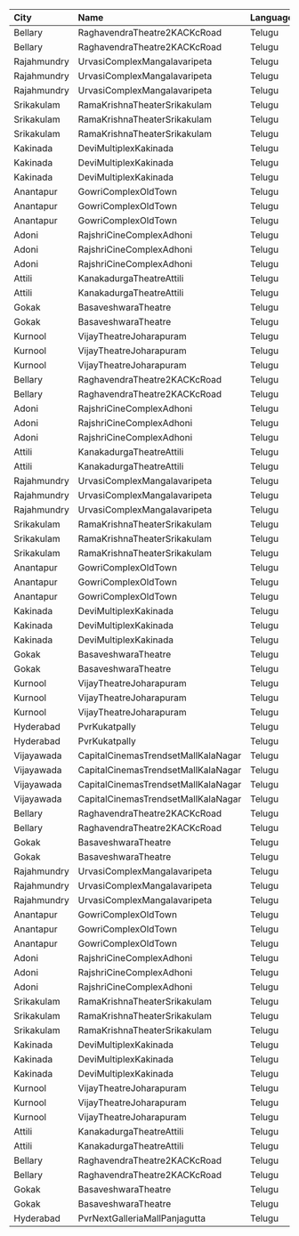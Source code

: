 | City        | Name                                | Language |  Time | Type         | Price | Capacity | Booked |
| :---------- | :---------------------------------- | :------- | ----: | :----------- | ----: | -------: | -----: |
| Bellary     | RaghavendraTheatre2KACKcRoad        | Telugu   | 10:30 | Diamond      |  200₹ |      150 |     45 |
| Bellary     | RaghavendraTheatre2KACKcRoad        | Telugu   | 10:30 | Gold         |  150₹ |      453 |    291 |
| Rajahmundry | UrvasiComplexMangalavaripeta        | Telugu   | 11:00 | Balcony      |  100₹ |      195 |     99 |
| Rajahmundry | UrvasiComplexMangalavaripeta        | Telugu   | 11:00 | FirstClass   |   60₹ |      254 |    127 |
| Rajahmundry | UrvasiComplexMangalavaripeta        | Telugu   | 11:00 | ThirdClass   |   40₹ |      108 |     54 |
| Srikakulam  | RamaKrishnaTheaterSrikakulam        | Telugu   | 11:00 | Balcony      |  112₹ |      110 |     88 |
| Srikakulam  | RamaKrishnaTheaterSrikakulam        | Telugu   | 11:00 | FirstClass   |   67₹ |      213 |    190 |
| Srikakulam  | RamaKrishnaTheaterSrikakulam        | Telugu   | 11:00 | SecondClass  |   44₹ |      102 |    102 |
| Kakinada    | DeviMultiplexKakinada               | Telugu   | 11:15 | Firstclass   |  110₹ |      214 |    107 |
| Kakinada    | DeviMultiplexKakinada               | Telugu   | 11:15 | Secondclass  |   90₹ |       20 |     10 |
| Kakinada    | DeviMultiplexKakinada               | Telugu   | 11:15 | Thirdclass   |   50₹ |       40 |     20 |
| Anantapur   | GowriComplexOldTown                 | Telugu   | 11:15 | Platinum     |  110₹ |      412 |    232 |
| Anantapur   | GowriComplexOldTown                 | Telugu   | 11:15 | Gold         |   70₹ |      120 |     75 |
| Anantapur   | GowriComplexOldTown                 | Telugu   | 11:15 | Silver       |   30₹ |      110 |    110 |
| Adoni       | RajshriCineComplexAdhoni            | Telugu   | 11:20 | Balcony      |  150₹ |       50 |     26 |
| Adoni       | RajshriCineComplexAdhoni            | Telugu   | 11:20 | FirstClass   |  100₹ |      193 |     97 |
| Adoni       | RajshriCineComplexAdhoni            | Telugu   | 11:20 | SecondClass  |   60₹ |       50 |     25 |
| Attili      | KanakadurgaTheatreAttili            | Telugu   | 11:30 | SofaClass    |  150₹ |       43 |     22 |
| Attili      | KanakadurgaTheatreAttili            | Telugu   | 11:30 | DeluxeCircle |  120₹ |      146 |    109 |
| Gokak       | BasaveshwaraTheatre                 | Telugu   | 12:00 | Balcony      |   71₹ |      130 |    110 |
| Gokak       | BasaveshwaraTheatre                 | Telugu   | 12:00 | DressCircle  |   71₹ |      470 |    270 |
| Kurnool     | VijayTheatreJoharapuram             | Telugu   | 12:00 | FirstClass   |  100₹ |      196 |     98 |
| Kurnool     | VijayTheatreJoharapuram             | Telugu   | 12:00 | SecondClass  |   70₹ |      110 |     55 |
| Kurnool     | VijayTheatreJoharapuram             | Telugu   | 12:00 | ThirdClass   |   50₹ |       66 |     33 |
| Bellary     | RaghavendraTheatre2KACKcRoad        | Telugu   | 13:30 | Diamond      |  200₹ |      150 |     45 |
| Bellary     | RaghavendraTheatre2KACKcRoad        | Telugu   | 13:30 | Gold         |  150₹ |      453 |    291 |
| Adoni       | RajshriCineComplexAdhoni            | Telugu   | 14:20 | Balcony      |  150₹ |       50 |     26 |
| Adoni       | RajshriCineComplexAdhoni            | Telugu   | 14:20 | FirstClass   |  100₹ |      193 |     97 |
| Adoni       | RajshriCineComplexAdhoni            | Telugu   | 14:20 | SecondClass  |   60₹ |       50 |     25 |
| Attili      | KanakadurgaTheatreAttili            | Telugu   | 14:30 | SofaClass    |  150₹ |       43 |     22 |
| Attili      | KanakadurgaTheatreAttili            | Telugu   | 14:30 | DeluxeCircle |  120₹ |      146 |    109 |
| Rajahmundry | UrvasiComplexMangalavaripeta        | Telugu   | 14:30 | Balcony      |  100₹ |      195 |     97 |
| Rajahmundry | UrvasiComplexMangalavaripeta        | Telugu   | 14:30 | FirstClass   |   60₹ |      254 |    127 |
| Rajahmundry | UrvasiComplexMangalavaripeta        | Telugu   | 14:30 | ThirdClass   |   40₹ |      108 |     54 |
| Srikakulam  | RamaKrishnaTheaterSrikakulam        | Telugu   | 14:30 | Balcony      |  112₹ |      110 |     88 |
| Srikakulam  | RamaKrishnaTheaterSrikakulam        | Telugu   | 14:30 | FirstClass   |   67₹ |      213 |    190 |
| Srikakulam  | RamaKrishnaTheaterSrikakulam        | Telugu   | 14:30 | SecondClass  |   44₹ |      102 |    102 |
| Anantapur   | GowriComplexOldTown                 | Telugu   | 14:30 | Platinum     |  110₹ |      412 |    232 |
| Anantapur   | GowriComplexOldTown                 | Telugu   | 14:30 | Gold         |   70₹ |      120 |     75 |
| Anantapur   | GowriComplexOldTown                 | Telugu   | 14:30 | Silver       |   30₹ |      110 |    110 |
| Kakinada    | DeviMultiplexKakinada               | Telugu   | 14:40 | Firstclass   |  110₹ |      214 |    107 |
| Kakinada    | DeviMultiplexKakinada               | Telugu   | 14:40 | Secondclass  |   90₹ |       20 |     10 |
| Kakinada    | DeviMultiplexKakinada               | Telugu   | 14:40 | Thirdclass   |   50₹ |       40 |     20 |
| Gokak       | BasaveshwaraTheatre                 | Telugu   | 15:00 | Balcony      |   71₹ |      130 |    110 |
| Gokak       | BasaveshwaraTheatre                 | Telugu   | 15:00 | DressCircle  |   71₹ |      470 |    270 |
| Kurnool     | VijayTheatreJoharapuram             | Telugu   | 15:15 | FirstClass   |  100₹ |      196 |     98 |
| Kurnool     | VijayTheatreJoharapuram             | Telugu   | 15:15 | SecondClass  |   70₹ |      110 |     55 |
| Kurnool     | VijayTheatreJoharapuram             | Telugu   | 15:15 | ThirdClass   |   50₹ |       66 |     33 |
| Hyderabad   | PvrKukatpally                       | Telugu   | 15:35 | Classic      |  150₹ |      282 |      9 |
| Hyderabad   | PvrKukatpally                       | Telugu   | 15:35 | Recliner     |  250₹ |       13 |      6 |
| Vijayawada  | CapitalCinemasTrendsetMallKalaNagar | Telugu   | 15:40 | Gold         |  250₹ |       27 |     13 |
| Vijayawada  | CapitalCinemasTrendsetMallKalaNagar | Telugu   | 15:40 | Silver       |  150₹ |       21 |     10 |
| Vijayawada  | CapitalCinemasTrendsetMallKalaNagar | Telugu   | 15:45 | Gold         |  250₹ |       34 |     25 |
| Vijayawada  | CapitalCinemasTrendsetMallKalaNagar | Telugu   | 15:45 | Executive    |  150₹ |      514 |    386 |
| Bellary     | RaghavendraTheatre2KACKcRoad        | Telugu   | 16:30 | Diamond      |  200₹ |      150 |     45 |
| Bellary     | RaghavendraTheatre2KACKcRoad        | Telugu   | 16:30 | Gold         |  150₹ |      453 |    291 |
| Gokak       | BasaveshwaraTheatre                 | Telugu   | 18:00 | Balcony      |   71₹ |      130 |    110 |
| Gokak       | BasaveshwaraTheatre                 | Telugu   | 18:00 | DressCircle  |   71₹ |      470 |    270 |
| Rajahmundry | UrvasiComplexMangalavaripeta        | Telugu   | 18:15 | Balcony      |  100₹ |      195 |     97 |
| Rajahmundry | UrvasiComplexMangalavaripeta        | Telugu   | 18:15 | FirstClass   |   60₹ |      254 |    127 |
| Rajahmundry | UrvasiComplexMangalavaripeta        | Telugu   | 18:15 | ThirdClass   |   40₹ |      108 |     54 |
| Anantapur   | GowriComplexOldTown                 | Telugu   | 18:15 | Platinum     |  110₹ |      412 |    232 |
| Anantapur   | GowriComplexOldTown                 | Telugu   | 18:15 | Gold         |   70₹ |      120 |     75 |
| Anantapur   | GowriComplexOldTown                 | Telugu   | 18:15 | Silver       |   30₹ |      110 |    110 |
| Adoni       | RajshriCineComplexAdhoni            | Telugu   | 18:20 | Balcony      |  150₹ |       50 |     26 |
| Adoni       | RajshriCineComplexAdhoni            | Telugu   | 18:20 | FirstClass   |  100₹ |      193 |     97 |
| Adoni       | RajshriCineComplexAdhoni            | Telugu   | 18:20 | SecondClass  |   60₹ |       50 |     25 |
| Srikakulam  | RamaKrishnaTheaterSrikakulam        | Telugu   | 18:30 | Balcony      |  112₹ |      110 |     88 |
| Srikakulam  | RamaKrishnaTheaterSrikakulam        | Telugu   | 18:30 | FirstClass   |   67₹ |      213 |    190 |
| Srikakulam  | RamaKrishnaTheaterSrikakulam        | Telugu   | 18:30 | SecondClass  |   44₹ |      102 |    102 |
| Kakinada    | DeviMultiplexKakinada               | Telugu   | 18:40 | Firstclass   |  110₹ |      214 |    107 |
| Kakinada    | DeviMultiplexKakinada               | Telugu   | 18:40 | Secondclass  |   90₹ |       20 |     10 |
| Kakinada    | DeviMultiplexKakinada               | Telugu   | 18:40 | Thirdclass   |   50₹ |       40 |     20 |
| Kurnool     | VijayTheatreJoharapuram             | Telugu   | 18:45 | FirstClass   |  100₹ |      196 |     98 |
| Kurnool     | VijayTheatreJoharapuram             | Telugu   | 18:45 | SecondClass  |   70₹ |      110 |     55 |
| Kurnool     | VijayTheatreJoharapuram             | Telugu   | 18:45 | ThirdClass   |   50₹ |       66 |     33 |
| Attili      | KanakadurgaTheatreAttili            | Telugu   | 19:00 | SofaClass    |  150₹ |       43 |     22 |
| Attili      | KanakadurgaTheatreAttili            | Telugu   | 19:00 | DeluxeCircle |  120₹ |      146 |    109 |
| Bellary     | RaghavendraTheatre2KACKcRoad        | Telugu   | 19:30 | Diamond      |  200₹ |      150 |     45 |
| Bellary     | RaghavendraTheatre2KACKcRoad        | Telugu   | 19:30 | Gold         |  150₹ |      453 |    291 |
| Gokak       | BasaveshwaraTheatre                 | Telugu   | 21:00 | Balcony      |   71₹ |      130 |    110 |
| Gokak       | BasaveshwaraTheatre                 | Telugu   | 21:00 | DressCircle  |   71₹ |      470 |    270 |
| Hyderabad   | PvrNextGalleriaMallPanjagutta       | Telugu   | 21:50 | Classic      |  150₹ |      145 |     36 |